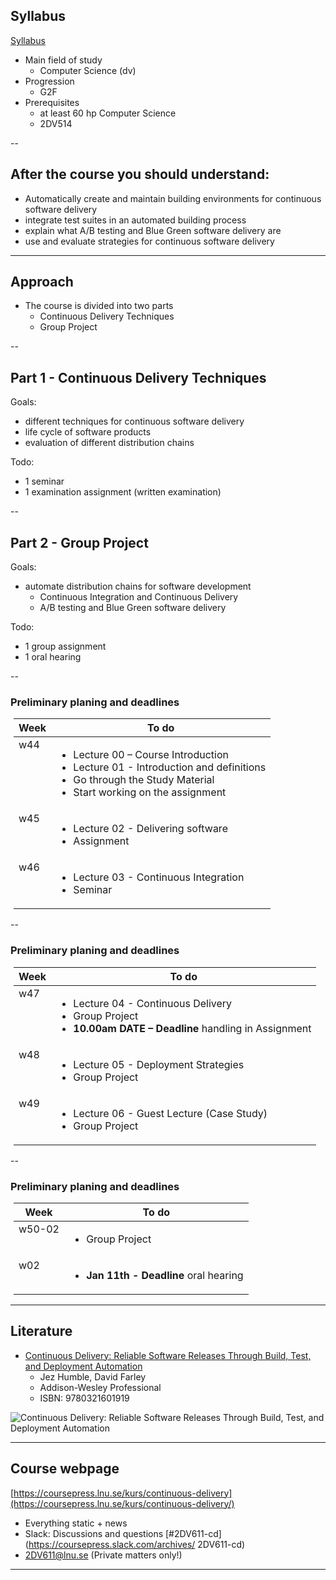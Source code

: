 <!-- Syllabus -->
## Syllabus
[Syllabus](http://kursplan.lnu.se/kursplaner/kursplan-2dv611-1.pdf)
* Main field of study
  * Computer Science (dv)
* Progression
  * G2F
* Prerequisites
  * at least 60 hp Computer Science
  * 2DV514


--
<!-- Goals -->
## After the course you should understand:
<!-- {_style="font-size: 140%"} -->
* Automatically create and maintain building environments for continuous software delivery
* integrate test suites in an automated building process
* explain what A/B testing and Blue Green software delivery are
* use and evaluate strategies for continuous software delivery

<!-- {_class="lnu-font-size-80 lnu-margin-right-30"} -->


---
## Approach
* The course is divided into two parts
    * Continuous Delivery Techniques
    * Group Project

<!-- {_style="font-size: 90%"} -->


--
<!-- Part 1 -->
## Part 1 - Continuous Delivery Techniques
Goals:
* different techniques for continuous software delivery
* life cycle of software products
* evaluation of different distribution chains


<!-- {_style="margin-right: 25%"} -->
Todo:
* 1 seminar
* 1 examination assignment (written examination)

<!-- {_style="font-size: 75%"} -->


--
## Part 2 - Group Project
Goals:
* automate distribution chains for software development
  * Continuous Integration and Continuous Delivery
  * A/B testing and Blue Green software delivery

<!-- {_class="lnu-margin-right-30"} -->
Todo:
* 1 group assignment
* 1 oral hearing

<!-- {_style="font-size: 75%"} -->


--
### Preliminary planing  and deadlines
<table style="margin-left: 5px;">
  <thead>
    <tr>
      <th>Week</th>
      <th>To do</th>
    </tr>
  </thead>
  <tbody>
    <tr>
      <td style="vertical-align: top;">w44</td>
      <td>
        <ul>
          <li>Lecture 00 – Course Introduction </li>
          <li>Lecture 01 - Introduction and definitions</li>
          <li>Go through the Study Material</li>
          <li>Start working on the assignment</li>
        </ul>
      </td>
    </tr>
    <tr>
      <td style="vertical-align: top;">w45</td>
      <td>
        <ul>
          <li>Lecture 02 - Delivering software</li>
          <li>Assignment</li>
        </ul>
      </td>
    </tr>
    <tr>
      <td style="vertical-align: top;">w46</td>
      <td>
        <ul>
          <li>Lecture 03 - Continuous Integration</li>
          <li>Seminar</li>
        </ul>
      </td>
    </tr>
  </tbody>
</table>


--
### Preliminary planing  and deadlines
<table style="margin-left: 5px;">
  <thead>
    <tr>
      <th>Week</th>
      <th>To do</th>
    </tr>
  </thead>
  <tbody>
    <tr>
      <td style="vertical-align: top;">w47</td>
      <td>
        <ul>
          <li>Lecture 04 - Continuous Delivery</li>
          <li>Group Project</li>
          <li>
            <strong>10.00am DATE – Deadline</strong> handling in Assignment</li>
        </ul>
      </td>
    </tr>
    <tr>
      <td style="vertical-align: top;">w48</td>
      <td>
        <ul>
          <li>Lecture 05 - Deployment Strategies</li>
          <li>Group Project</li>
        </ul>
      </td>
    </tr>
    <tr>
      <td style="vertical-align: top;">w49</td>
      <td>
        <ul>
          <li>Lecture 06 - Guest Lecture (Case Study)</li>
          <li>Group Project</li>
        </ul>
      </td>
    </tr>
  </tbody>
</table>


--
### Preliminary planing  and deadlines
<table style="margin-left: 5px;">
  <thead>
    <tr>
      <th>Week</th>
      <th>To do</th>
    </tr>
  </thead>
  <tbody>
    <tr>
      <td style="vertical-align: top;">w50-02</td>
      <td>
        <ul>
          <li>Group Project</li>
        </ul>
      </td>
    </tr>
    <tr>
      <td style="vertical-align: top;">w02</td>
      <td>
        <ul>
          <li>
            <strong>Jan 11th - Deadline</strong> oral hearing</li>
        </ul>
      </td>
    </tr>
  </tbody>
</table>


---
<!-- Literature -->
## Literature
* [Continuous Delivery: Reliable Software Releases Through Build, Test, and Deployment Automation](https://www.adlibris.com/se/bok/continuous-delivery-reliable-software-releases-through-build-test-and-deployment-automation-9780321601919)
  * Jez Humble, David Farley
  * Addison-Wesley Professional
  * ISBN: 9780321601919

![Continuous Delivery: Reliable Software Releases Through Build, Test, and Deployment Automation](https://s2.adlibris.com/images/1963095/continuous-delivery-reliable-software-releases-through-build-test-and-deployment-automation.jpg)


---
<!-- webpage -->
## Course webpage
[https://coursepress.lnu.se/kurs/continuous-delivery](https://coursepress.lnu.se/kurs/continuous-delivery/)
* Everything static + news
* Slack: Discussions and questions [#2DV611-cd](https://coursepress.slack.com/archives/ 2DV611-cd)
* 2DV611@lnu.se (Private matters only!)

<!-- {_style="margin-right: 25%"} -->


---
<!-- webpage 
## Course evaluation
[ 2DV611 Course Evaluation Spring 2016]( 2DV611-course-evaluation-vt16.pdf)
-->